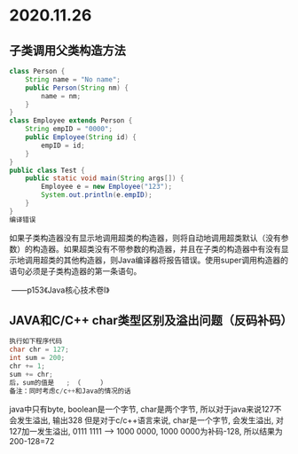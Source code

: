 # 2020.11.26

## 子类调用父类构造方法

```java
class Person {
	String name = "No name";
	public Person(String nm) {
		name = nm;
	}
}
class Employee extends Person {
	String empID = "0000";
	public Employee(String id) {
		empID = id;
	}
}
public class Test {
	public static void main(String args[]) {
		Employee e = new Employee("123");
		System.out.println(e.empID);
	}
}
编译错误
```

 如果子类构造器没有显示地调用超类的构造器，则将自动地调用超类默认（没有参数）的构造器。如果超类没有不带参数的构造器，并且在子类的构造器中有没有显示地调用超类的其他构造器，则Java编译器将报告错误。使用super调用构造器的语句必须是子类构造器的第一条语句。 

​                                                   ——p153《Java核心技术卷I》 

## JAVA和C/C++ char类型区别及溢出问题（反码补码）

```java
执行如下程序代码
char chr = 127;
int sum = 200;
chr += 1;
sum += chr;
后，sum的值是   ; （     ）
备注：同时考虑c/c++和Java的情况的话 
```

java中只有byte, boolean是一个字节, char是两个字节, 所以对于java来说127不会发生溢出, 输出328   但是对于c/c++语言来说, char是一个字节, 会发生溢出, 对127加一发生溢出, 0111 1111 --> 1000 0000, 1000 0000为补码-128, 所以结果为200-128=72 